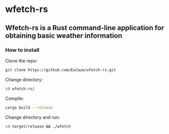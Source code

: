 # wfetch-rs

## Wfetch-rs is a Rust command-line application for obtaining basic weather information

### How to install

Clone the repo:

```sh
git clone https://github.com/EuCaue/wfetch-rs.git
```

Change directory:

```sh
cd wfetch-rs/
```

Compile:

```sh
cargo build --release
```

Change directory and run:

```sh
cd target/release && ./wfetch
```

